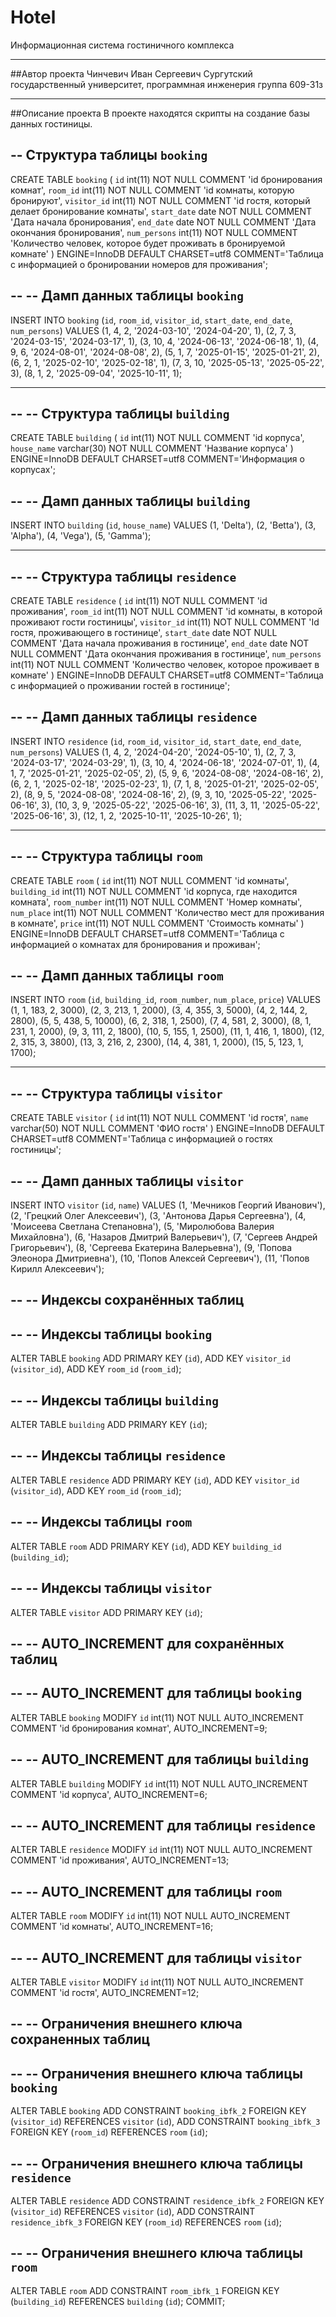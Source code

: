 # Hotel
Информационная система гостиничного комплекса
***
##Автор проекта
Чинчевич Иван Сергеевич
Сургутский государственный университет, программная инженерия группа 609-31з

***
##Описание проекта
В проекте находятся скрипты на создание базы данных гостиницы.





-- Структура таблицы `booking`
--

CREATE TABLE `booking` (
  `id` int(11) NOT NULL COMMENT 'id бронирования комнат',
  `room_id` int(11) NOT NULL COMMENT 'id комнаты, которую бронируют',
  `visitor_id` int(11) NOT NULL COMMENT 'id гостя, который делает бронирование комнаты',
  `start_date` date NOT NULL COMMENT 'Дата начала бронирования',
  `end_date` date NOT NULL COMMENT 'Дата окончания бронирования',
  `num_persons` int(11) NOT NULL COMMENT 'Количество человек, которое будет проживать в бронируемой комнате'
) ENGINE=InnoDB DEFAULT CHARSET=utf8 COMMENT='Таблица с информацией о бронировании номеров для проживания';

--
-- Дамп данных таблицы `booking`
--

INSERT INTO `booking` (`id`, `room_id`, `visitor_id`, `start_date`, `end_date`, `num_persons`) VALUES
(1, 4, 2, '2024-03-10', '2024-04-20', 1),
(2, 7, 3, '2024-03-15', '2024-03-17', 1),
(3, 10, 4, '2024-06-13', '2024-06-18', 1),
(4, 9, 6, '2024-08-01', '2024-08-08', 2),
(5, 1, 7, '2025-01-15', '2025-01-21', 2),
(6, 2, 1, '2025-02-10', '2025-02-18', 1),
(7, 3, 10, '2025-05-13', '2025-05-22', 3),
(8, 1, 2, '2025-09-04', '2025-10-11', 1);

-- --------------------------------------------------------

--
-- Структура таблицы `building`
--

CREATE TABLE `building` (
  `id` int(11) NOT NULL COMMENT 'id корпуса',
  `house_name` varchar(30) NOT NULL COMMENT 'Название корпуса'
) ENGINE=InnoDB DEFAULT CHARSET=utf8 COMMENT='Информация о корпусах';

--
-- Дамп данных таблицы `building`
--

INSERT INTO `building` (`id`, `house_name`) VALUES
(1, 'Delta'),
(2, 'Betta'),
(3, 'Alpha'),
(4, 'Vega'),
(5, 'Gamma');

-- --------------------------------------------------------

--
-- Структура таблицы `residence`
--

CREATE TABLE `residence` (
  `id` int(11) NOT NULL COMMENT 'id проживания',
  `room_id` int(11) NOT NULL COMMENT 'id комнаты, в которой проживают гости гостиницы',
  `visitor_id` int(11) NOT NULL COMMENT 'Id гостя, проживающего в гостинице',
  `start_date` date NOT NULL COMMENT 'Дата начала проживания в гостинице',
  `end_date` date NOT NULL COMMENT 'Дата окончания проживания в гостинице',
  `num_persons` int(11) NOT NULL COMMENT 'Количество человек, которое проживает в комнате'
) ENGINE=InnoDB DEFAULT CHARSET=utf8 COMMENT='Таблица с информацией о проживании гостей в гостинице';

--
-- Дамп данных таблицы `residence`
--

INSERT INTO `residence` (`id`, `room_id`, `visitor_id`, `start_date`, `end_date`, `num_persons`) VALUES
(1, 4, 2, '2024-04-20', '2024-05-10', 1),
(2, 7, 3, '2024-03-17', '2024-03-29', 1),
(3, 10, 4, '2024-06-18', '2024-07-01', 1),
(4, 1, 7, '2025-01-21', '2025-02-05', 2),
(5, 9, 6, '2024-08-08', '2024-08-16', 2),
(6, 2, 1, '2025-02-18', '2025-02-23', 1),
(7, 1, 8, '2025-01-21', '2025-02-05', 2),
(8, 9, 5, '2024-08-08', '2024-08-16', 2),
(9, 3, 10, '2025-05-22', '2025-06-16', 3),
(10, 3, 9, '2025-05-22', '2025-06-16', 3),
(11, 3, 11, '2025-05-22', '2025-06-16', 3),
(12, 1, 2, '2025-10-11', '2025-10-26', 1);

-- --------------------------------------------------------

--
-- Структура таблицы `room`
--

CREATE TABLE `room` (
  `id` int(11) NOT NULL COMMENT 'id комнаты',
  `building_id` int(11) NOT NULL COMMENT 'id корпуса, где находится комната',
  `room_number` int(11) NOT NULL COMMENT 'Номер комнаты',
  `num_place` int(11) NOT NULL COMMENT 'Количество мест для проживания в комнате',
  `price` int(11) NOT NULL COMMENT 'Стоимость комнаты'
) ENGINE=InnoDB DEFAULT CHARSET=utf8 COMMENT='Таблица с информацией о комнатах для бронирования и проживан';

--
-- Дамп данных таблицы `room`
--

INSERT INTO `room` (`id`, `building_id`, `room_number`, `num_place`, `price`) VALUES
(1, 1, 183, 2, 3000),
(2, 3, 213, 1, 2000),
(3, 4, 355, 3, 5000),
(4, 2, 144, 2, 2800),
(5, 5, 438, 5, 10000),
(6, 2, 318, 1, 2500),
(7, 4, 581, 2, 3000),
(8, 1, 231, 1, 2000),
(9, 3, 111, 2, 1800),
(10, 5, 155, 1, 2500),
(11, 1, 416, 1, 1800),
(12, 2, 315, 3, 3800),
(13, 3, 216, 2, 2300),
(14, 4, 381, 1, 2000),
(15, 5, 123, 1, 1700);

-- --------------------------------------------------------

--
-- Структура таблицы `visitor`
--

CREATE TABLE `visitor` (
  `id` int(11) NOT NULL COMMENT 'id гостя',
  `name` varchar(50) NOT NULL COMMENT 'ФИО гостя'
) ENGINE=InnoDB DEFAULT CHARSET=utf8 COMMENT='Таблица с информацией о гостях гостиницы';

--
-- Дамп данных таблицы `visitor`
--

INSERT INTO `visitor` (`id`, `name`) VALUES
(1, 'Мечников Георгий Иванович'),
(2, 'Грецкий Олег Алексеевич'),
(3, 'Антонова Дарья Сергеевна'),
(4, 'Моисеева Светлана Степановна'),
(5, 'Миролюбова Валерия Михайловна'),
(6, 'Назаров Дмитрий Валерьевич'),
(7, 'Сергеев Андрей Григорьевич'),
(8, 'Сергеева Екатерина Валерьевна'),
(9, 'Попова Элеонора Дмитриевна'),
(10, 'Попов Алексей Сергеевич'),
(11, 'Попов Кирилл Алексеевич');

--
-- Индексы сохранённых таблиц
--

--
-- Индексы таблицы `booking`
--
ALTER TABLE `booking`
  ADD PRIMARY KEY (`id`),
  ADD KEY `visitor_id` (`visitor_id`),
  ADD KEY `room_id` (`room_id`);

--
-- Индексы таблицы `building`
--
ALTER TABLE `building`
  ADD PRIMARY KEY (`id`);

--
-- Индексы таблицы `residence`
--
ALTER TABLE `residence`
  ADD PRIMARY KEY (`id`),
  ADD KEY `visitor_id` (`visitor_id`),
  ADD KEY `room_id` (`room_id`);

--
-- Индексы таблицы `room`
--
ALTER TABLE `room`
  ADD PRIMARY KEY (`id`),
  ADD KEY `building_id` (`building_id`);

--
-- Индексы таблицы `visitor`
--
ALTER TABLE `visitor`
  ADD PRIMARY KEY (`id`);

--
-- AUTO_INCREMENT для сохранённых таблиц
--

--
-- AUTO_INCREMENT для таблицы `booking`
--
ALTER TABLE `booking`
  MODIFY `id` int(11) NOT NULL AUTO_INCREMENT COMMENT 'id бронирования комнат', AUTO_INCREMENT=9;

--
-- AUTO_INCREMENT для таблицы `building`
--
ALTER TABLE `building`
  MODIFY `id` int(11) NOT NULL AUTO_INCREMENT COMMENT 'id корпуса', AUTO_INCREMENT=6;

--
-- AUTO_INCREMENT для таблицы `residence`
--
ALTER TABLE `residence`
  MODIFY `id` int(11) NOT NULL AUTO_INCREMENT COMMENT 'id проживания', AUTO_INCREMENT=13;

--
-- AUTO_INCREMENT для таблицы `room`
--
ALTER TABLE `room`
  MODIFY `id` int(11) NOT NULL AUTO_INCREMENT COMMENT 'id комнаты', AUTO_INCREMENT=16;

--
-- AUTO_INCREMENT для таблицы `visitor`
--
ALTER TABLE `visitor`
  MODIFY `id` int(11) NOT NULL AUTO_INCREMENT COMMENT 'id гостя', AUTO_INCREMENT=12;

--
-- Ограничения внешнего ключа сохраненных таблиц
--

--
-- Ограничения внешнего ключа таблицы `booking`
--
ALTER TABLE `booking`
  ADD CONSTRAINT `booking_ibfk_2` FOREIGN KEY (`visitor_id`) REFERENCES `visitor` (`id`),
  ADD CONSTRAINT `booking_ibfk_3` FOREIGN KEY (`room_id`) REFERENCES `room` (`id`);

--
-- Ограничения внешнего ключа таблицы `residence`
--
ALTER TABLE `residence`
  ADD CONSTRAINT `residence_ibfk_2` FOREIGN KEY (`visitor_id`) REFERENCES `visitor` (`id`),
  ADD CONSTRAINT `residence_ibfk_3` FOREIGN KEY (`room_id`) REFERENCES `room` (`id`);

--
-- Ограничения внешнего ключа таблицы `room`
--
ALTER TABLE `room`
  ADD CONSTRAINT `room_ibfk_1` FOREIGN KEY (`building_id`) REFERENCES `building` (`id`);
COMMIT;
